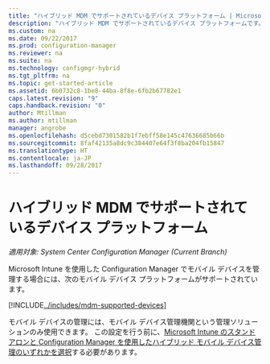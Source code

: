 ```yaml
---
title: "ハイブリッド MDM でサポートされているデバイス プラットフォーム | Microsoft Docs"
description: "ハイブリッド MDM でサポートされているデバイス プラットフォームです。"
ms.custom: na
ms.date: 09/22/2017
ms.prod: configuration-manager
ms.reviewer: na
ms.suite: na
ms.technology: configmgr-hybrid
ms.tgt_pltfrm: na
ms.topic: get-started-article
ms.assetid: 6b0732c8-1be8-44ba-8f8e-6fb2b67782e1
caps.latest.revision: "9"
caps.handback.revision: "0"
author: Mtillman
ms.author: mtillman
manager: angrobe
ms.openlocfilehash: d5cebd7301582b1f7ebff58e145c47636685b66b
ms.sourcegitcommit: 8faf42135a8dc9c384407e64f3f8ba204fb15847
ms.translationtype: HT
ms.contentlocale: ja-JP
ms.lasthandoff: 09/28/2017
---
```

# <a name="supported-device-platforms-for-hybrid-mdm"></a>ハイブリッド MDM でサポートされているデバイス プラットフォーム

*適用対象: System Center Configuration Manager (Current Branch)*

Microsoft Intune を使用した Configuration Manager でモバイル デバイスを管理する場合には、次のモバイル デバイス プラットフォームがサポートされています。

[!INCLUDE[../includes/mdm-supported-devices](../includes/mdm-supported-devices.md)]

モバイル デバイスの管理には、モバイル デバイス管理機関という管理ソリューションのみ使用できます。 この設定を行う前に、[Microsoft Intune のスタンドアロンと Configuration Manager を使用したハイブリッド モバイル デバイス管理のいずれかを選択](../understand/choose-between-standalone-intune-and-hybrid-mobile-device-management.md)する必要があります。
